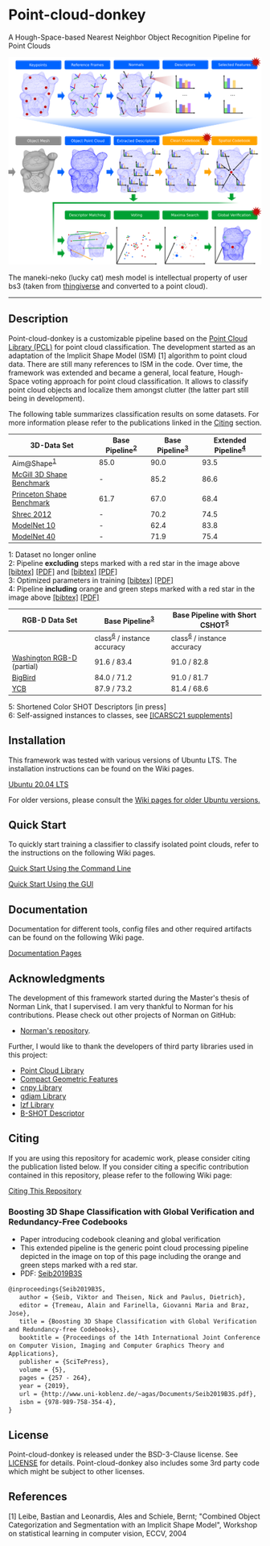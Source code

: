 

# Point-cloud-donkey
A Hough-Space-based Nearest Neighbor Object Recognition Pipeline for Point Clouds

![alt text](images/complete_pipeline.png "Visualization of the Pipeline")

The maneki-neko (lucky cat) mesh model is intellectual property of user bs3 (taken from [thingiverse](https://www.thingiverse.com/thing:923097) and converted to a point cloud).

---

## Description

Point-cloud-donkey is a customizable pipeline based on the <a href="http://pointclouds.org" target="_blank">Point Cloud Library (PCL)</a> for point cloud classification. The development started as an adaptation of the Implicit Shape Model (ISM) [1] algorithm to point cloud data. There are still many references to ISM in the code. Over time, the framework was extended and became a general, local feature, Hough-Space voting approach for point cloud classification. It allows to classify point cloud objects and localize them amongst clutter (the latter part still being in development).

The following table summarizes classification results on some datasets. For more information please refer to the publications linked in the [Citing](#Citing) section.

| 3D-Data Set | Base Pipeline<sup>[2](#fnbasep)</sup> | Base Pipeline<sup>[3](#fnbasep2)</sup> | Extended Pipeline<sup>[4](#fnbasepext)</sup> |
| ---  | ---    | --- | --- |
| Aim@Shape<sup>[1](#fnaim)</sup> | 85.0 | 90.0 | 93.5 |
| [McGill 3D Shape Benchmark](http://www.cim.mcgill.ca/~shape/benchMark/) | - |85.2 | 86.6 |
| [Princeton Shape Benchmark](http://shape.cs.princeton.edu/benchmark/) | 61.7 | 67.0 | 68.4 |
| [Shrec 2012](https://www.itl.nist.gov/iad/vug/sharp/contest/2012/Generic3D/) | -| 70.2 | 74.5 |
| [ModelNet 10](http://modelnet.cs.princeton.edu/) | - | 62.4 | 83.8 |
| [ModelNet 40](http://modelnet.cs.princeton.edu/) | - |71.9 | 75.4 |

<a name="fnaim">1</a>: Dataset no longer online <br>
<a name="fnbasep">2</a>: Pipeline **excluding** steps marked with a red star in the image above [\[bibtex\]](https://github.com/vseib/point-cloud-donkey/wiki/List_of_Related_Papers#Implicit-Shape-Models-For-3D-Shape-Classification-With-a-Continuous-Voting-Space) [\[PDF\]](http://www.uni-koblenz.de/~agas/Documents/Seib2015ISM.pdf) and [\[bibtex\]](https://github.com/vseib/point-cloud-donkey/wiki/List_of_Related_Papers#Pose-Estimation-and-Shape-Retrieval-with-Hough-Voting-in-a-Continuous-Voting-Space) [\[PDF\]](http://www.uni-koblenz.de/~agas/Documents/Seib2015PEA.pdf)<br>
<a name="fnbasep">3</a>: Optimized parameters in training [\[bibtex\]](https://github.com/vseib/point-cloud-donkey/wiki/List_of_Related_Papers#Boosting-3D-Shape-Classification-with-Global-Verification-and-Redundancy-Free-Codebooks) [\[PDF\]](http://www.uni-koblenz.de/~agas/Documents/Seib2019B3S.pdf) <br> 
<a name="fnbasep">4</a>: Pipeline **including** orange and green steps marked with a red star in the image above [\[bibtex\]](https://github.com/vseib/point-cloud-donkey/wiki/List_of_Related_Papers#Boosting-3D-Shape-Classification-with-Global-Verification-and-Redundancy-Free-Codebooks) [\[PDF\]](http://www.uni-koblenz.de/~agas/Documents/Seib2019B3S.pdf)<br>

| RGB-D Data Set | Base Pipeline<sup>[3](#fnbasep2)</sup> | Base Pipeline with Short CSHOT<sup>[5](#fnbasescsh)</sup> |
| ---  | ---    | --- | 
|   | class<sup>[6](#icarsc21supp)</sup> / instance accuracy | class<sup>[6](#icarsc21supp)</sup> / instance accuracy | 
| [Washington RGB-D](https://rgbd-dataset.cs.washington.edu/) (partial) | 91.6 / 83.4 | 91.0 / 82.8 |
| [BigBird](https://rll.berkeley.edu/bigbird/) | 84.0 / 71.2 | 91.0 / 81.7 |
| [YCB](https://www.ycbbenchmarks.com/) | 87.9 / 73.2 | 81.4 / 68.6 |

<a name="fnbasescsh">5</a>: Shortened Color SHOT Descriptors [in press] <br>
<a name="icarsc21supp">6</a>: Self-assigned instances to classes, see [\[ICARSC21 supplements\]](https://github.com/vseib/point-cloud-donkey/blob/master/supplements/icarsc2021/rgbd-dataset-classes-instances.txt) <br>

## Installation

This framework was tested with various versions of Ubuntu LTS.
The installation instructions can be found on the Wiki pages.

[Ubuntu 20.04 LTS](https://github.com/vseib/point-cloud-donkey/wiki/Installation_Ubuntu_20.04_LTS)

For older versions, please consult the [Wiki pages for older Ubuntu versions.](https://github.com/vseib/point-cloud-donkey/wiki/Installation_Ubuntu_Older)

## Quick Start

To quickly start training a classifier to classify isolated point clouds, refer to the instructions on the following Wiki pages.

[Quick Start Using the Command Line](https://github.com/vseib/point-cloud-donkey/wiki/Quick_Start_Using_Command_Line)

[Quick Start Using the GUI](https://github.com/vseib/point-cloud-donkey/wiki/Quick_Start_Using_GUI)

## Documentation

Documentation for different tools, config files and other required artifacts can be found on the following Wiki page.

[Documentation Pages](https://github.com/vseib/point-cloud-donkey/wiki/Documentation_Home)


## Acknowledgments

The development of this framework started during the Master's thesis of Norman Link, that I supervised. I am very thankful to Norman for his contributions. Please check out other projects of Norman on GitHub:
* [Norman's repository](https://github.com/Norman0406).

Further, I would like to thank the developers of third party libraries used in this project: 
* [Point Cloud Library](https://github.com/PointCloudLibrary/pcl)
* [Compact Geometric Features](https://marckhoury.github.io/CGF/)
* [cnpy Library](https://github.com/rogersce/cnpy)
* [gdiam Library](https://sarielhp.org/research/papers/00/diameter/diam_prog.html)
* [lzf Library](http://oldhome.schmorp.de/marc/liblzf.html)
* [B-SHOT Descriptor](https://github.com/saimanoj18/iros_bshot)

## Citing

If you are using this repository for academic work, please consider citing the publication listed below.
If you consider citing a specific contribution contained in this repository, please refer to the following Wiki page:

[Citing This Repository](https://github.com/vseib/point-cloud-donkey/wiki/List_of_Related_Papers)

### Boosting 3D Shape Classification with Global Verification and Redundancy-Free Codebooks
* Paper introducing codebook cleaning and global verification
* This extended pipeline is the generic point cloud processing pipeline depicted in the image on top of this page including the orange and green steps marked with a red star.
* PDF: [Seib2019B3S](http://www.uni-koblenz.de/~agas/Documents/Seib2019B3S.pdf)

```
@inproceedings{Seib2019B3S,
   author = {Seib, Viktor and Theisen, Nick and Paulus, Dietrich},
   editor = {Tremeau, Alain and Farinella, Giovanni Maria and Braz, Jose},
   title = {Boosting 3D Shape Classification with Global Verification and Redundancy-free Codebooks},
   booktitle = {Proceedings of the 14th International Joint Conference on Computer Vision, Imaging and Computer Graphics Theory and Applications},
   publisher = {SciTePress},
   volume = {5},
   pages = {257 - 264},
   year = {2019},
   url = {http://www.uni-koblenz.de/~agas/Documents/Seib2019B3S.pdf},
   isbn = {978-989-758-354-4},
}
```


## License

Point-cloud-donkey is released under the BSD-3-Clause license. See [LICENSE](LICENSE) for details.
Point-cloud-donkey also includes some 3rd party code which might be subject to other licenses.

## References

[1] Leibe, Bastian and Leonardis, Ales and Schiele, Bernt; 
"Combined Object Categorization and Segmentation with an Implicit Shape Model",
Workshop on statistical learning in computer vision, ECCV, 2004

